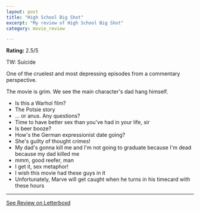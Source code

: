 ```yaml
---
layout: post
title: "High School Big Shot"
excerpt: "My review of High School Big Shot"
category: movie_review

---
```


**Rating:** 2.5/5

TW: Suicide

One of the cruelest and most depressing episodes from a commentary perspective.

The movie is grim. We see the main character's dad hang himself.

* Is this a Warhol film?
* The Potsie story
* ... or anus. Any questions?
* Time to have better sex than you've had in your life, sir
* Is beer booze?
* How's the German expressionist date going?
* She's guilty of thought crimes!
* My dad's gonna kill me and I'm not going to graduate because I'm dead because my dad killed me
* mmm, good reefer, man
* I get it, sex metaphor!
* I wish this movie had these guys in it
* Unfortunately, Marve will get caught when he turns in his timecard with these hours

<hr>

[See Review on Letterboxd](https://boxd.it/5uZofL)

